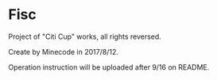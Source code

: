 # Fisc
Project of "Citi Cup" works, all rights reversed.

Create by Minecode in 2017/8/12.

Operation instruction will be uploaded after 9/16 on README.
